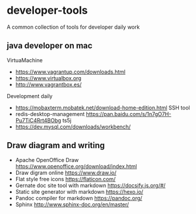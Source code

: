 # developer-tools
A common collection of tools for developer daily work 

## java developer on mac

VirtuaMachine

- https://www.vagrantup.com/downloads.html
- https://www.virtualbox.org 
- http://www.vagrantbox.es/ 

Development daily

- https://mobaxterm.mobatek.net/download-home-edition.html  SSH tool 
- redis-desktop-management  https://pan.baidu.com/s/1n7gO7H-Pu7TiC4Rrt4BObg ts5j
- https://dev.mysql.com/downloads/workbench/


## Draw diagram and writing

- Apache OpenOffice Draw  https://www.openoffice.org/download/index.html
- Draw digram online https://www.draw.io/
- Flat style free icons https://flaticon.com/
- Gernate doc site tool with markdown https://docsify.js.org/#/
- Static site generator with markdown https://hexo.io/
- Pandoc compiler for markdown https://pandoc.org/
- Sphinx http://www.sphinx-doc.org/en/master/

